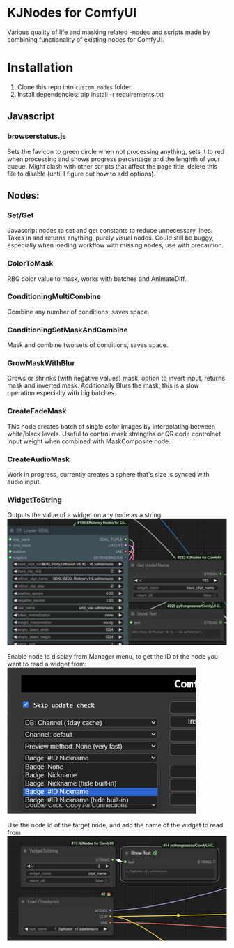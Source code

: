 # KJNodes for ComfyUI

Various quality of life and masking related -nodes and scripts made by combining functionality of existing nodes for ComfyUI.

# Installation
1. Clone this repo into `custom_nodes` folder.
2. Install dependencies: pip install -r requirements.txt

## Javascript

### browserstatus.js
Sets the favicon to green circle when not processing anything, sets it to red when processing and shows progress percentage and the lenghth of your queue. Might clash with other scripts that affect the page title, delete this file to disable (until I figure out how to add options).

## Nodes:

### Set/Get

Javascript nodes to set and get constants to reduce unnecessary lines. Takes in and returns anything, purely visual nodes.
Could still be buggy, especially when loading workflow with missing nodes, use with precaution.

### ColorToMask

RBG color value to mask, works with batches and AnimateDiff.

### ConditioningMultiCombine

Combine any number of conditions, saves space.

### ConditioningSetMaskAndCombine

Mask and combine two sets of conditions, saves space.

### GrowMaskWithBlur

Grows or shrinks (with negative values) mask, option to invert input, returns mask and inverted mask. Additionally Blurs the mask, this is a slow operation especially with big batches.

### CreateFadeMask

This node creates batch of single color images by interpolating between white/black levels. Useful to control mask strengths or QR code controlnet input weight when combined with MaskComposite node.

### CreateAudioMask

Work in progress, currently creates a sphere that's size is synced with audio input.

### WidgetToString
Outputs the value of a widget on any node as a string
![example of use](docs/images/2024-04-03_20_49_29-ComfyUI.png)

Enable node id display from Manager menu, to get the ID of the node you want to read a widget from:
![enable node id display](docs/images/319121636-706b5081-9120-4a29-bd76-901691ada688.png)

Use the node id of the target node, and add the name of the widget to read from
![use node id and widget name](docs/images/319121566-05f66385-7568-4b1f-8bbc-11053660b02f.png)
